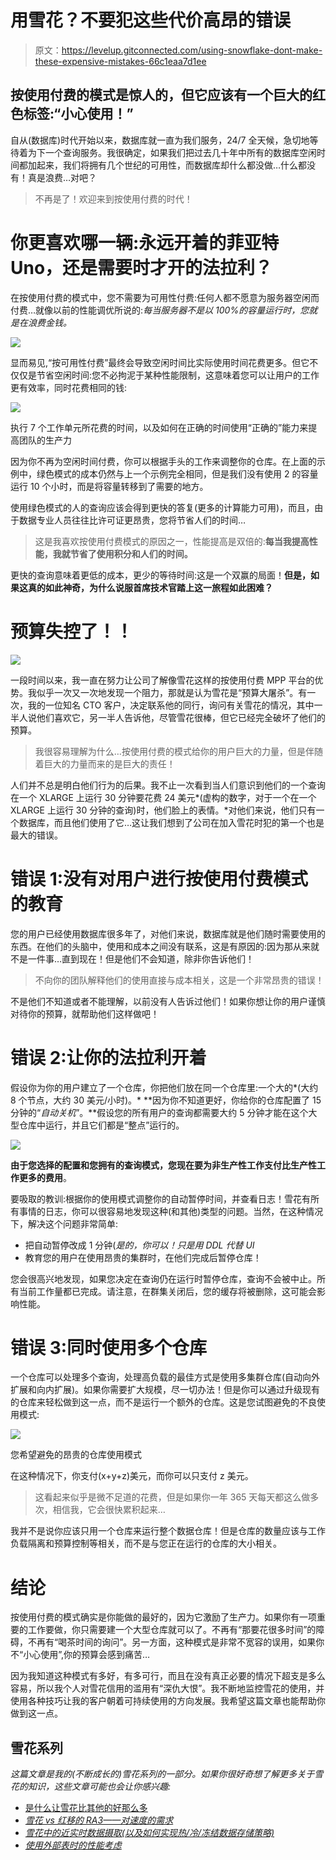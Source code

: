 # 用雪花？不要犯这些代价高昂的错误

> 原文：<https://levelup.gitconnected.com/using-snowflake-dont-make-these-expensive-mistakes-66c1eaa7d1ee>

## 按使用付费的模式是惊人的，但它应该有一个巨大的红色标签:“小心使用！”

自从(数据库)时代开始以来，数据库就一直为我们服务，24/7 全天候，急切地等待着为下一个查询服务。我很确定，如果我们把过去几十年中所有的数据库空闲时间都加起来，我们将拥有几个世纪的可用性，而数据库却什么都没做…什么都没有！真是浪费…对吧？

> 不再是了！欢迎来到按使用付费的时代！

# 你更喜欢哪一辆:永远开着的菲亚特 Uno，还是需要时才开的法拉利？

在按使用付费的模式中，您不需要为可用性付费:任何人都不愿意为服务器空闲而付费…就像以前的性能调优所说的:*每当服务器不是以 100%的容量运行时，您就是在浪费金钱。*

![](img/3ce63d6723bbfd04d782950ee45d22ae.png)

显而易见,“按可用性付费”最终会导致空闲时间比实际使用时间花费更多。但它不仅仅是节省空闲时间:您不必拘泥于某种性能限制，这意味着您可以让用户的工作更有效率，同时花费相同的钱:

![](img/82f9992c16be198c2719fe953e5f0e8e.png)

执行 7 个工作单元所花费的时间，以及如何在正确的时间使用“正确的”能力来提高团队的生产力

因为你不再为空闲时间付费，你可以根据手头的工作来调整你的仓库。在上面的示例中，绿色模式的成本仍然与上一个示例完全相同，但是我们没有使用 2 的容量运行 10 个小时，而是将容量转移到了需要的地方。

使用绿色模式的人的查询应该会得到更快的答复(更多的计算能力可用)，而且，由于数据专业人员往往比许可证更昂贵，您将节省人们的时间…

> 这是我喜欢按使用付费模式的原因之一，性能提高是双倍的:**每当我提高性能，我就节省了使用积分和人们的时间。**

更快的查询意味着更低的成本，更少的等待时间:这是一个双赢的局面！**但是，如果这真的如此神奇，为什么说服首席技术官踏上这一旅程如此困难？**

# 预算失控了！！

![](img/bfd7ab92047cafb01989b7e17795ff0a.png)

一段时间以来，我一直在努力让公司了解像雪花这样的按使用付费 MPP 平台的优势。我似乎一次又一次地发现一个阻力，那就是认为雪花是“预算大屠杀”。有一次，我的一位知名 CTO 客户，决定联系他的同行，询问有关雪花的情况，其中一半人说他们喜欢它，另一半人告诉他，尽管雪花很棒，但它已经完全破坏了他们的预算。

> 我很容易理解为什么…按使用付费的模式给你的用户巨大的力量，但是伴随着巨大的力量而来的是巨大的责任！

人们并不总是明白他们行为的后果。我不止一次看到当人们意识到他们的一个查询在一个 XLARGE 上运行 30 分钟要花费 24 美元*(虚构的数字，对于一个在一个 XLARGE 上运行 30 分钟的查询)时，他们脸上的表情。*对他们来说，他们只有一个数据库，而且他们使用了它…这让我们想到了公司在加入雪花时犯的第一个也是最大的错误。

# 错误 1:没有对用户进行按使用付费模式的教育

您的用户已经使用数据库很多年了，对他们来说，数据库就是他们随时需要使用的东西。在他们的头脑中，使用和成本之间没有联系，这是有原因的:因为那从来就不是一件事…直到现在！但是他们不会知道，除非你告诉他们！

> 不向你的团队解释他们的使用直接与成本相关，这是一个非常昂贵的错误！

不是他们不知道或者不能理解，以前没有人告诉过他们！如果你想让你的用户谨慎对待你的预算，就帮助他们这样做吧！

# 错误 2:让你的法拉利开着

假设你为你的用户建立了一个仓库，你把他们放在同一个仓库里:一个大的*(大约 8 个节点，大约 30 美元/小时)。* **因为你不知道更好，你给你的仓库配置了 15 分钟的“*自动关机*”。**假设您的所有用户的查询都需要大约 5 分钟才能在这个大型仓库中运行，并且它们都是“整点”运行的。

![](img/e1323b9d66314f288cdc3c1960547e56.png)

**由于您选择的配置和您拥有的查询模式，您现在要为非生产性工作支付比生产性工作更多的费用**。

要吸取的教训:根据你的使用模式调整你的自动暂停时间，并查看日志！雪花有所有事情的日志，你可以很容易地发现这种(和其他)类型的问题。当然，在这种情况下，解决这个问题非常简单:

*   把自动暂停改成 1 分钟(*是的，你可以！只是用 DDL 代替 UI*
*   教育您的用户在使用昂贵的集群时，在他们完成后暂停仓库！

您会很高兴地发现，如果您决定在查询仍在运行时暂停仓库，查询不会被中止。所有当前工作量都已完成。请注意，在群集关闭后，您的缓存将被删除，这可能会影响性能。

# 错误 3:同时使用多个仓库

一个仓库可以处理多个查询，处理高负载的最佳方式是使用多集群仓库(自动向外扩展和向内扩展)。如果你需要扩大规模，尽一切办法！但是你可以通过升级现有的仓库来轻松做到这一点，而不是运行一个额外的仓库。这是您试图避免的不良使用模式:

![](img/3bae42528afb7af02b9e4fb9e2519dba.png)

您希望避免的昂贵的仓库使用模式

在这种情况下，你支付(x+y+z)美元，而你可以只支付 z 美元。

> 这看起来似乎是微不足道的花费，但是如果你一年 365 天每天都这么做多次，相信我，它会很快累积起来…

我并不是说你应该只用一个仓库来运行整个数据仓库！但是仓库的数量应该与工作负载隔离和预算控制等相关，而不是与您正在运行的仓库的大小相关。

# 结论

按使用付费的模式确实是你能做的最好的，因为它激励了生产力。如果你有一项重要的工作要做，你只需要建一个大型仓库就可以了。不再有“那要花很多时间”的障碍，不再有“喝茶时间的询问”。另一方面，这种模式是非常不宽容的误用，如果你不“小心使用”,你的预算会感到痛苦…

因为我知道这种模式有多好，有多可行，而且在没有真正必要的情况下超支是多么容易，所以我个人对雪花信用的滥用有“深仇大恨”。我不断地监控雪花的使用，并使用各种技巧让我的客户朝着可持续使用的方向发展。我希望这篇文章也能帮助你做到这一点。

## 雪花系列

*这篇文章是我的(不断成长的)雪花系列的一部分。如果你很好奇想了解更多关于雪花的知识，这些文章可能也会让你感兴趣:*

*   [是什么让雪花比其他的好那么多](https://jmarquesdatabeyond.medium.com/what-makes-snowflake-so-much-better-than-others-58e839e29e80)
*   [*雪花 vs 红移的 RA3——对速度的需求*](/snowflake-vs-redshift-ra3-the-need-for-more-than-just-speed-52e954242715)
*   [*雪花中的近实时数据摄取(以及如何实现热/冷/冻结数据存储策略)*](/near-realtime-data-ingestion-in-snowflake-7033d45ce860)
*   [*使用外部表时的性能考虑*](https://jmarquesdatabeyond.medium.com/using-snowflake-external-tables-you-must-read-this-aeb66ae8e0e6)